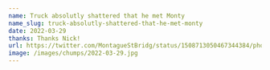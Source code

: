 ```yaml
---
name: Truck absolutly shattered that he met Monty
name_slug: truck-absolutly-shattered-that-he-met-monty
date: 2022-03-29
thanks: Thanks Nick!
url: https://twitter.com/MontagueStBridg/status/1508713050467344384/photo/1
image: /images/chumps/2022-03-29.jpg
---
```

